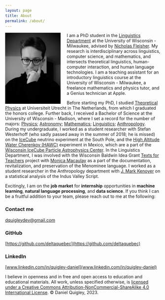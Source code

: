 ```yaml
---
layout: page
title: About
permalink: /about/
---
```


<img src="/images/quigley_daniel_headshot.jpg" alt="Profile Picture" style="float: left; margin-right: 20px; width: 180px;">


I am a PhD student in the [Linguistics Department](https://uwm.edu/linguistics/) at the University of Wisconsin - Milwaukee, advised by [Nicholas Fleisher](https://uwm.edu/linguistics/people/fleisher-nicholas/). My research is interdisciplinary across linguistics, computer science, and mathematics, and intersects theoretical linguistics, human-computer interaction, and human language technologies. I am a teaching assistant for an introductory linguistics course at the University of Wisconsin - Milwaukee, a freelance mathematics and physics tutor, and a Genius technician at Apple.

Before starting my PhD, I studied [Theoretical Physics](https://www.uu.nl/en/research/institute-for-theoretical-physics) at Universiteit Utrecht in The Netherlands, from which I graduated the honors college. Further back, I received a Bachelor of Science at the University of Wisconsin - Madison, where I set a record for the number of majors: [Physics](https://www.physics.wisc.edu/); [Astronomy](http://www.astro.wisc.edu/); [Mathematics](https://math.wisc.edu/); [Linguistics](https://langsci.wisc.edu/); [Anthropology](https://www.anthropology.wisc.edu/). During my undergraduate, I worked as a student researcher with Stefan Westerhoff (who sadly passed away in the summer of 2018; he is missed) on the [IceCube](https://icecube.wisc.edu/) neutrino experiment at the South Pole, and the [High Altitude Water Cherenkov (HAWC)](https://www.hawc-observatory.org/) experiment in Mexico, which are a part of the [Wisconsin IceCube Particle Astrophysics Center](https://wipac.wisc.edu/). In the Linguistics Department, I was involved with the Wisconsin Baldwin Idea Grant [Texts for Teachers](https://news.wisc.edu/partnership-to-save-menominee-language-offers-new-resources-for-language-teachers/) project with [Monica Macaulay](https://monicamacaulay.com/) as a part of the documentation, revitalization, and preservation of the Menominee language. I worked as a student researcher in the Anthropology department with [J. Mark Kenoyer](https://www.anthropology.wisc.edu/staff/kenoyer-j-mark/) on a statistical analysis of the Indus Valley Script.

Excitingly, I am on the **job market** for **internship** opportunities in **machine learning**, **natural language processing**, and **data science**. If you think I can be a fruitful addition to your team, please reach out to me at the following:

### Contact me

[dquigleydev@gmail.com](mailto:dquigleydev@gmail.com)

### GitHub 

[https://github.com/deltaquebec](https://github.com/deltaquebec)

### LinkedIn

[www.linkedin.com/in/quigley-daniel](www.linkedin.com/in/quigley-daniel)


I believe in openness and in free and open access to education and educational materials. All work, unless specified otherwise, is [licensed under a Creative Commons Attribution-NonCommercial-ShareAlike 4.0 International License](https://creativecommons.org/licenses/by-nc-sa/4.0/). © Daniel Quigley, 2023. 
